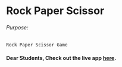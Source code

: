 # Rock Paper Scissor

###### Purpose:
    Rock Paper Scissor Game

#### Dear Students, Check out the live app [here](https://kdeepika-brs.github.io/rock-paper-scissor/).
